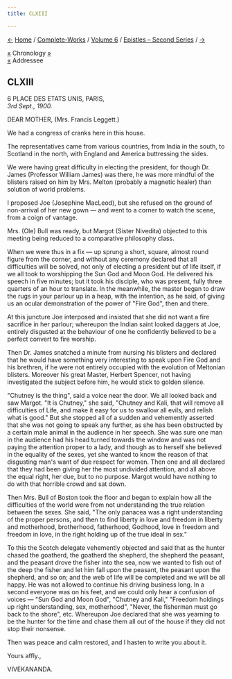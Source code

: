 ```yaml
---
title: CLXIII

---
```

<div>

[←](162_nivedita.htm) [Home](../../../index.htm) /
[Complete-Works](../../complete_works.htm) / [Volume
6](../volume_6_contents.htm) / [Epistles – Second
Series](epistles_second_series_contents.htm) / [→](164_alberta.htm)

  

[«](../../volume_8/epistles_fourth_series/193_turiyananda.htm)
Chronology [»](164_alberta.htm)  
[«](../../volume_9/letters_fifth_series/180_mrs_leggett.htm) Addressee

## CLXIII

6 PLACE DES ETATS UNIS, PARIS,  
*3rd Sept., 1900.*

DEAR MOTHER, (Mrs. Francis Leggett.)

We had a congress of cranks here in this house.

The representatives came from various countries, from India in the
south, to Scotland in the north, with England and America buttressing
the sides.

We were having great difficulty in electing the president, for though
Dr. James (Professor William James) was there, he was more mindful of
the blisters raised on him by Mrs. Melton (probably a magnetic healer)
than solution of world problems.

I proposed Joe (Josephine MacLeod), but she refused on the ground of
non-arrival of her new gown — and went to a corner to watch the scene,
from a coign of vantage.

Mrs. (Ole) Bull was ready, but Margot (Sister Nivedita) objected to this
meeting being reduced to a comparative philosophy class.

When we were thus in a fix — up sprung a short, square, almost round
figure from the corner, and without any ceremony declared that all
difficulties will be solved, not only of electing a president but of
life itself, if we all took to worshipping the Sun God and Moon God. He
delivered his speech in five minutes; but it took his disciple, who was
present, fully three quarters of an hour to translate. In the meanwhile,
the master began to draw the rugs in your parlour up in a heap, with the
intention, as he said, of giving us an ocular demonstration of the power
of "Fire God", then and there.

At this juncture Joe interposed and insisted that she did not want a
fire sacrifice in her parlour; whereupon the Indian saint looked daggers
at Joe, entirely disgusted at the behaviour of one he confidently
believed to be a perfect convert to fire worship.

Then Dr. James snatched a minute from nursing his blisters and declared
that he would have something very interesting to speak upon Fire God and
his brethren, if he were not entirely occupied with the evolution of
Meltonian blisters. Moreover his great Master, Herbert Spencer, not
having investigated the subject before him, he would stick to golden
silence.

"Chutney is the thing", said a voice near the door. We all looked back
and saw Margot. "It is Chutney," she said, "Chutney and Kali, that will
remove all difficulties of Life, and make it easy for us to swallow all
evils, and relish what is good." But she stopped all of a sudden and
vehemently asserted that she was not going to speak any further, as she
has been obstructed by a certain male animal in the audience in her
speech. She was sure one man in the audience had his head turned towards
the window and was not paying the attention proper to a lady, and though
as to herself she believed in the equality of the sexes, yet she wanted
to know the reason of that disgusting man's want of due respect for
women. Then one and all declared that they had been giving her the most
undivided attention, and all above the equal right, her due, but to no
purpose. Margot would have nothing to do with that horrible crowd and
sat down.

Then Mrs. Bull of Boston took the floor and began to explain how all the
difficulties of the world were from not understanding the true relation
between the sexes. She said, "The only panacea was a right understanding
of the proper persons, and then to find liberty in love and freedom in
liberty and motherhood, brotherhood, fatherhood, Godhood, love in
freedom and freedom in love, in the right holding up of the true ideal
in sex."

To this the Scotch delegate vehemently objected and said that as the
hunter chased the goatherd, the goatherd the shepherd, the shepherd the
peasant, and the peasant drove the fisher into the sea, now we wanted to
fish out of the deep the fisher and let him fall upon the peasant, the
peasant upon the shepherd, and so on; and the web of life will be
completed and we will be all happy. He was not allowed to continue his
driving business long. In a second everyone was on his feet, and we
could only hear a confusion of voices — "Sun God and Moon God", "Chutney
and Kali," "Freedom holdings up right understanding, sex, motherhood",
"Never, the fisherman must go back to the shore", etc. Whereupon Joe
declared that she was yearning to be the hunter for the time and chase
them all out of the house if they did not stop their nonsense.

Then was peace and calm restored, and I hasten to write you about it.

Yours affly.,

VIVEKANANDA.

</div>
